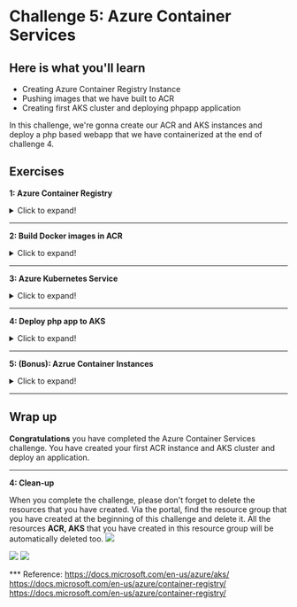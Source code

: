 # Challenge 5: Azure Container Services

## Here is what you'll learn

- Creating Azure Container Registry Instance
- Pushing images that we have built to ACR
- Creating first AKS cluster and deploying phpapp application

In this challenge, we're gonna create our ACR and AKS instances and deploy a php based webapp that we have containerized at the end of challenge 4.

## Exercises

**1: Azure Container Registry**
<details>
  <summary>Click to expand!</summary>

In this first task, we'll create a new Azure Container Registry (ACR) Instance. Azure Container Registry allows us to build, store, and manage container images and artifacts in a private registry for all types of container deployments. We're gonna store 2 images that we've created at the end of the challenge 4. Let's get started. We'll complete this via portal, so let's jump to <https://portal.azure.com>

- Click the hamburger icon on the top left of the screen.
- Click **Create a resource** link.

<img src="./img/acr1.png">

- Click **Container** on the left menu.
- Continue with **Container Registry** option

<img src="./img/acr2.png">

- Now we're on the **Create container registry** screen.
- Select a subscription. Click **Create New** button once the Resource Group and create a new resource group.
- Fill the other values.
  - Registry Name: Type a unique name.
  - Location: Select **West Europe**.
  - SKU: Keep as is. **Standard**
- Click **Review + create**.

<img src="./img/acr3.png">

- Click **Create** and finalize the ACR creation steps.

<img src="./img/acr4.png">

- When done, click **Go to resource** button and access newly created ACR instance.

<img src="./img/acr5.png">

- Now it's time to get connection details of our ACR instance.
- Click **Access keys** on the left.
- Click **Enable** under the **Adminuser** section and enable Adminuser.
- Copy the **Login Server**, **Username** and **Password** values into a text editor. We'll use these later.  

<img src="./img/acr6.png">

  - - It's time log into our newly created ACR instance.

```shell
az acr login -n $registryName 
```

Output will be something like:

```shell
$az acr login -n acrreg22
Login Succeeded

```

<img src="./img/acr8.png">

- We could successfully logged in. This means that from now on we can push images to this registry. For this lab we will not be pushing local images to the registry due to limitations in the virtual machine. Instead we are going to build images

</details>

***
**2: Build Docker images in ACR**
<details>
  <summary>Click to expand!</summary>

In this second task, we are going to store push 2 application images in the newly create image registry. We are going to use ACR to build our images instead of building locally. The application source code is under the folder ``trainingdays/day6/apps/php``
Note: we are not building locally due to limitations in the VM when running docker operations.

Type:

```shell
cd trainingdays/day6/apps/php
```

- we are going to build two image based on the dockerfile found under the php folder ``Dockerfile`` and ``Dockerfile.mssql``
<img src="./img/acr_ivan2.png">

- To build the PHP application type the following into the command line. This command will push the source code to ACR and and ACR will automatically build this for you  

Output will be something like:

```shell
az acr build --image  php:v1 --registry $registryname --file Dockerfile .
```

- The start of the build process should look like this
<img src="./img/acr_ivan4.png">

- While on succesful completion the output should look something like this
<img src="./img/acr_ivan3.png">

- We can now verify if our image has being built and pushed to our registry  by navigating to our registry and click ``repositories``  to view the uploaded image
<img src="./img/acr_ivan5.png">
- Alternatively we could see the list of images using the command line ``repositories``
 <img src="./img/acr_ivan6.png">

- To build the second image, mysqldb, we basically perform the same operation but point to a different Dockerfile
- Execute the following command under the same path ``trainingdays/day6/apps/php``

```shell
az acr build --image  mysql:v1 --registry $registryname --file Dockerfile.mysql .
```

- Confirm  the image was built and pushed succesfully by performing a list in the command line or using the portal
 <img src="./img/acr_ivan7.png">

- There should be 2 images that we have created at the end of the challenge this section. They were tagged as $registryname.azurecr.io/mysql:v1 and $registryname.azurecr.io/mysql:v1.
- We successfully built  our images and pushed them to newly created ACR. Image part has been completed.

</details>

***
**3: Azure Kubernetes Service**
<details>
  <summary>Click to expand!</summary>

It's time to create our first AKS cluster.  

- On the portal, find your Resource Group and on the overview screen click **Add**.

<img src="./img/acr12.png">

- Under the the **Containers** click **Kubernetes Service**.

<img src="./img/acr13.png">

- Select your subscription.
- Fill the other values.
  - Kubernetes cluster name: Type a unique name.
  - Region: Select **West Europe**.
  - Kubernetes version: Leave as is.

- Click **Integrations**.

<img src="./img/acr15.png">

- Select the ACR instance that we created a few minutes ago.
- Click **Review + create**.

<img src="./img/acr16.png">

- Click **Create** and wait until it has been successfully created.
  
<img src="./img/acr17.png">

<img src="./img/acr18.png">

- Congrats. You have successfully built your first AKS cluster.

</details>

***
**4: Deploy php app to AKS**
<details>
  <summary>Click to expand!</summary>

Now it's time to deploy our php app to AKS cluster.

- We're gonna use ```kubectl``` tool to manage Kubernetes cluster. Kubernetes command-line tool, kubectl, allows us to run commands against Kubernetes clusters. We can use kubectl to deploy applications, inspect and manage cluster resources, and view logs.
- To install ```kubectl``` you can simply execute the following install command.

```shell
choco install kubernetes-cli -y
```

- When you interact with an AKS cluster using the kubectl tool, a configuration file is used that defines cluster connection information. This configuration file is typically stored in ~/.kube/config.

- You can use Azure cli to download this crdential file from the server.

```shell
az aks get-credentials -n $AKS_NAME -g $RESOURCE_GROUP
```

- This command lets you get access to the credentials for an AKS cluster and merges them into the kubeconfig file under ``~/.kube/config``.  Thus we can manage our Kubernetes cluster.

Type:

```shell
az aks get-credentials --resource-group resource_group_name --name aks_cluster_name
```

Output will be something like:

```shell
The behavior of this command has been altered by the following extension: aks-preview
Merged "aks_cluster_name" as current context in /home/username/.kube/config
```

- We have merge the config. It's time to check if kubectl works properly. Let's list all the nodes in the cluster.

Type:

```shell
kubectl get nodes
```

Output will be something like:

```shell
NAME                                STATUS   ROLES   AGE   VERSION
aks-agentpool-10704589-vmss000000   Ready    agent   26m   v1.16.13
aks-agentpool-10704589-vmss000001   Ready    agent   26m   v1.16.13
aks-agentpool-10704589-vmss000002   Ready    agent   26m   v1.16.13
```

- It seems that our cluster is ready. Let's deploy our app.
<img src="./img/acr19.png">

- Note: it is also possible to follow the instructions in the Azrue portal on how to connect. These instructions can be found under the AKS overview page.
<img src="./img/aks_ivan1.png">

- There are 2 ways to spin up Kubernetes resources. Imperative method, which is basically using command line. But there’s an easier and more useful way to do, declarative method, creating configuration files using YAML. Most of the things you can deploy to a Cluster in Kubernetes can be described as a YAML file. YAML is a human-readable text-based format that let’s us easily specify configuration-type information by using a combination of maps of name-value pairs and lists of items.
- We have created a yaml file to create 2 deployment and 2 service objects. All the config that is needed to create these objects are defined in this yaml file. But what is a deployment, what is a service? These are the object types that you can create on Kubernetes. Simply, deployment object is our application and service object is an end-point that exposes this application to other services or external users. But all of these are Kubernetes related topics and we won't cover them today. We have a full Kubernetes day, Day 7, there you will get all the information related to Kubernetes. Today, we're gonna only deploy this application and that's all.

- So first let's open the yaml file. Go to ```day6/apps/kube``` folder and open ```app.yaml``` on a text editor.
- There are 2 lines that you have to update here. Go to line 19 and 66 and update the ACR url with your own.

```
19-->image: day6demo.azurecr.io/mysql:v1
66-->image: day6demo.azurecr.io/php:v1
```

- the content should look like the following
<img src="./img/aks_ivan2.png">
<img src="./img/aks_ivan3.png">

- It's finally time to deploy our application. The app.yaml file can be found under ``day6/apps/kube``

Type:

```shell
kubectl apply -f app.yaml # or app.deploy based on your filename. 
```

Output will be something like:

```shell
deployment.apps/mysqldb created
service/mysqldb created
deployment.apps/phpapp created
service/phpapp created
```

- 2 deployments and 2 services have been created. Let's check if pods are running or not.

Type:

```shell
kubectl get pods 
```

Output will be something like:

```shell
NAME                                                       READY   STATUS    RESTARTS   AGE
mysqldb-df67cc945-ctfqg                            1/1     Running   0                  1m
phpapp-df67cc945-s5z6n                             1/1     Running   0                  1m
```

- Type couple of times ```kubectl get pods``` till the statuses turn ```Running```.

<img src="./img/acr21.png">

- Congratulations! We could successfully deploy our application to AKS cluster. Let's access it and see if it works properly. To be able to do that we have to get external ip address of the phpapp service.

Type:

```shell
kubectl get svc
```

Output will be something like:

```shell
NAME                                       TYPE           CLUSTER-IP     EXTERNAL-IP      PORT(S)    AGE
mysqldb                                    ClusterIP      10.0.250.27    <none>           80/TCP     48d
phpapp                                     LoadBalancer   10.0.243.220   51.145.177.190   80/TCP     47d
kubernetes                                 ClusterIP      10.0.0.1       <none>           443/TCP    59d
```

- Copy the external ip address of the phpapp service.

<img src="./img/acr22.png">

- Open a web browser and visit the site published via the copied ip address.
- Fill the form and add a new record. If you get **Successfully created**  message when you click add, this means that everything works perfectly.

<img src="./img/acr23.png">

<img src="./img/acr24.png">

<img src="./img/acr25.png">

</details>

***
**5: (Bonus): Azrue Container Instances**
<details>
  <summary>Click to expand!</summary>

In this section we are simply going to deploy our built images to Azure Container instances. Azure container instances is 100% serverless technology to run containers in the cloud.
 In this task we are simply need to update a yaml file to reference our built images in our Azure Container Registry. We will need to add the credentials too  

1. Navigate to the path ``trainingdays/day6/apps/aci`` and open the file ``aci.deployment.yaml``
2. Update the registry URL, line 6  in the file deployment file
 <img src="./img/aci_1.png">

3. the URL can be found in the ACR overview
<img src="./img/acr_ivan8.png">

4. update registry credenitals line 7 and 8 : the credentials can be found under access Key in the ACR view.
<img src="./img/acr_ivan9.png">

5. Now we need to update our image references in the file ``aci.deployment.yaml``. We need to update the yaml file to user our custom ACR.  Update line ``12`` and ``33`` with the same vaule from step 2
<img src="./img/aci_2.png">

6. Now we are ready to deploy using ACI. Simply deploy using the following command: keep in mind you need specific your resource group.

- ``az container create --resource-group $RESOURCE_GROUP --file aci.deployment.yaml``

7. Verify succesful deployment by Navigating to your your resource group. Find the ACI resource called "myphpapp".
8. Under containers menu item, you should see both containers deployed should have the status ``running``
<img src="./img/aci_3.png">

9. You can now open the application by navigating to "overview" and selecting opening the IP address
10. You should see the following webpage if it was succesfully deployed
<img src="./img/aci_5.png">

</details>

***

## Wrap up

__Congratulations__ you have completed the Azure Container Services challenge. You have created your first ACR instance and AKS cluster and deploy an application.

***
**4: Clean-up**

When you complete the challenge, please don't forget to delete the resources that you have created. Via the portal, find the resource group that you have created at the beginning of this challenge and delete it. All the resources **ACR, AKS** that you have created in this resource group will be automatically deleted too.
<img src="./img/acr26.png">

<img src="./img/acr27.png">

<img src="./img/acr28.png">

*** Reference: <https://docs.microsoft.com/en-us/azure/aks/> <https://docs.microsoft.com/en-us/azure/container-registry/> <https://docs.microsoft.com/en-us/azure/container-registry/>
